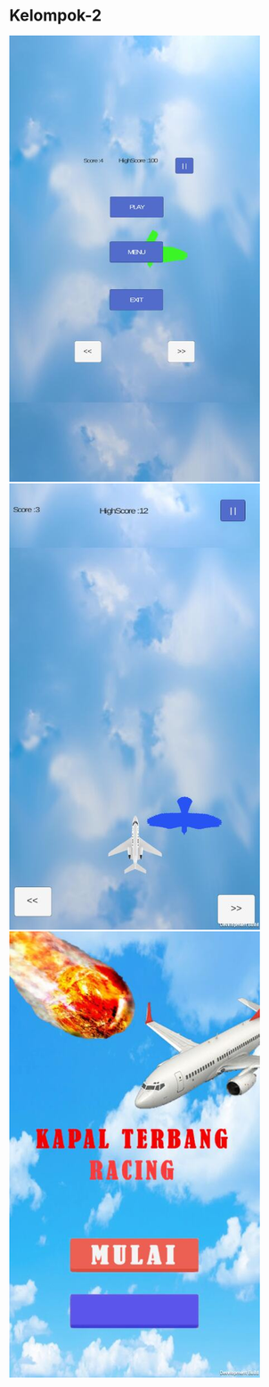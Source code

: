 # Kelompok-2
![Screenshot 1](https://github.com/haikalatth/KTR-16202122/blob/master/WhatsApp%20Image%202017-04-08%20at%2020.15.00.jpeg)
![Screenshot 2](https://github.com/haikalatth/KTR-16202122/blob/master/WhatsApp%20Image%202017-04-08%20at%2020.16.20%20(1).jpeg)
![Screenshot 3](https://github.com/haikalatth/KTR-16202122/blob/master/WhatsApp%20Image%202017-04-08%20at%2020.16.20.jpeg)
